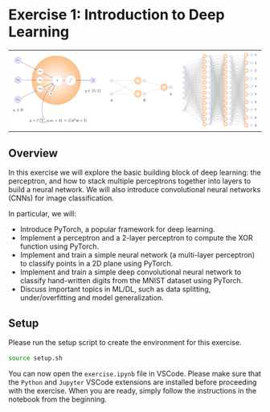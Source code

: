 # Exercise 1: Introduction to Deep Learning
<div>
    <table>
        <tr style="background-color:white">
            <td><img src="attachments/perceptron.png" width="100%"/></td>
            <td><img src="attachments/mlp.png" width="100%"/></td>
            <td><img src="attachments/neural_network.png" width="100%"/></td>
        </tr>
    </table>
</div>

## Overview

In this exercise we will explore the basic building block of deep learning: the perceptron, and how to stack multiple perceptrons together into layers to build a neural network. We will also introduce convolutional neural networks (CNNs) for image classification.

In particular, we will:
- Introduce PyTorch, a popular framework for deep learning.
- Implement a perceptron and a 2-layer perceptron to compute the XOR function using PyTorch.
- Implement and train a simple neural network (a multi-layer perceptron) to classify points in a 2D plane using PyTorch.
- Implement and train a simple deep convolutional neural network to classify hand-written digits from the MNIST dataset using PyTorch.
- Discuss important topics in ML/DL, such as data splitting, under/overfitting and model generalization.

## Setup

Please run the setup script to create the environment for this exercise.

```bash
source setup.sh
```

You can now open the `exercise.ipynb` file in VSCode. Please make sure that the `Python` and `Jupyter` VSCode extensions are installed before proceeding with the exercise. When you are ready, simply follow the instructions in the notebook from the beginning.

